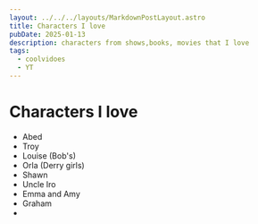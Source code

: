 ```yaml
---
layout: ../../../layouts/MarkdownPostLayout.astro
title: Characters I love
pubDate: 2025-01-13
description: characters from shows,books, movies that I love
tags:
  - coolvidoes
  - YT
---
```

# Characters I love
- Abed
- Troy
- Louise (Bob's)
- Orla (Derry girls)
- Shawn
- Uncle Iro
- Emma and Amy
- Graham
- 